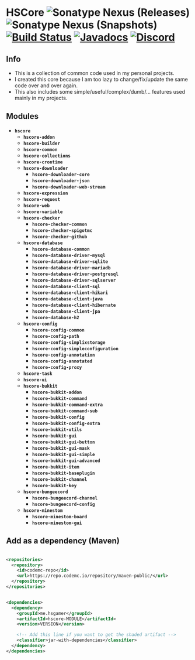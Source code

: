 # HSCore ![Sonatype Nexus (Releases)](https://img.shields.io/nexus/r/me.hsgamer/hscore?color=green&label=release&nexusVersion=3&server=https%3A%2F%2Frepo.codemc.io) ![Sonatype Nexus (Snapshots)](https://img.shields.io/nexus/s/me.hsgamer/hscore?color=green&label=snapshot&server=https%3A%2F%2Frepo.codemc.io) [![Build Status](https://ci.codemc.io/job/HSGamer/job/HSCore/badge/icon)](https://ci.codemc.io/job/HSGamer/job/HSCore/) [![Javadocs](https://img.shields.io/badge/javadocs-link-green)](https://hsgamer.github.io/HSCore/) [![Discord](https://img.shields.io/discord/660795353037144064)](https://discord.gg/9m4GdFD)

## Info

* This is a collection of common code used in my personal projects.
* I created this core because I am too lazy to change/fix/update the same code over and over again.
* This also includes some simple/useful/complex/dumb/... features used mainly in my projects.

## Modules

* **`hscore`**
  * **`hscore-addon`**
  * **`hscore-builder`**
  * **`hscore-common`**
  * **`hscore-collections`**
  * **`hscore-crontime`**
  * **`hscore-downloader`**
    * **`hscore-downloader-core`**
    * **`hscore-downloader-json`**
    * **`hscore-downloader-web-stream`**
  * **`hscore-expression`**
  * **`hscore-request`**
  * **`hscore-web`**
  * **`hscore-variable`**
  * **`hscore-checker`**
    * **`hscore-checker-common`**
    * **`hscore-checker-spigotmc`**
    * **`hscore-checker-github`**
  * **`hscore-database`**
    * **`hscore-database-common`**
    * **`hscore-database-driver-mysql`**
    * **`hscore-database-driver-sqlite`**
    * **`hscore-database-driver-mariadb`**
    * **`hscore-database-driver-postgresql`**
    * **`hscore-database-driver-sqlserver`**
    * **`hscore-database-client-sql`**
    * **`hscore-database-client-hikari`**
    * **`hscore-database-client-java`**
    * **`hscore-database-client-hibernate`**
    * **`hscore-database-client-jpa`**
    * **`hscore-database-h2`**
  * **`hscore-config`**
    * **`hscore-config-common`**
    * **`hscore-config-path`**
    * **`hscore-config-simplixstorage`**
    * **`hscore-config-simpleconfiguration`**
    * **`hscore-config-annotation`**
    * **`hscore-config-annotated`**
    * **`hscore-config-proxy`**
  * **`hscore-task`**
  * **`hscore-ui`**
  * **`hscore-bukkit`**
    * **`hscore-bukkit-addon`**
    * **`hscore-bukkit-command`**
    * **`hscore-bukkit-command-extra`**
    * **`hscore-bukkit-command-sub`**
    * **`hscore-bukkit-config`**
    * **`hscore-bukkit-config-extra`**
    * **`hscore-bukkit-utils`**
    * **`hscore-bukkit-gui`**
    * **`hscore-bukkit-gui-button`**
    * **`hscore-bukkit-gui-mask`**
    * **`hscore-bukkit-gui-simple`**
    * **`hscore-bukkit-gui-advanced`**
    * **`hscore-bukkit-item`**
    * **`hscore-bukkit-baseplugin`**
    * **`hscore-bukkit-channel`**
    * **`hscore-bukkit-key`**
  * **`hscore-bungeecord`**
    * **`hscore-bungeecord-channel`**
    * **`hscore-bungeecord-config`**
  * **`hscore-minestom`**
    * **`hscore-minestom-board`**
    * **`hscore-minestom-gui`**

## Add as a dependency (Maven)

```xml

<repositories>
  <repository>
    <id>codemc-repo</id>
    <url>https://repo.codemc.io/repository/maven-public/</url>
  </repository>
</repositories>
```

```xml

<dependencies>
  <dependency>
    <groupId>me.hsgamer</groupId>
    <artifactId>hscore-MODULE</artifactId>
    <version>VERSION</version>

    <!-- Add this line if you want to get the shaded artifact -->
    <classifier>jar-with-dependencies</classifier>
  </dependency>
</dependencies>
```
